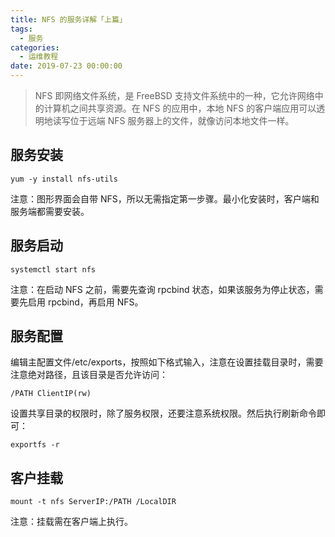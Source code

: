 ```yaml
---
title: NFS 的服务详解「上篇」
tags:
  - 服务
categories:
  - 运维教程
date: 2019-07-23 00:00:00
---
```


> NFS 即网络文件系统，是 FreeBSD 支持文件系统中的一种，它允许网络中的计算机之间共享资源。在 NFS 的应用中，本地 NFS 的客户端应用可以透明地读写位于远端 NFS 服务器上的文件，就像访问本地文件一样。

<!-- more -->

## 服务安装

```
yum -y install nfs-utils
```

注意：图形界面会自带 NFS，所以无需指定第一步骤。最小化安装时，客户端和服务端都需要安装。

## 服务启动

```
systemctl start nfs
```

注意：在启动 NFS 之前，需要先查询 rpcbind 状态，如果该服务为停止状态，需要先启用 rpcbind，再启用 NFS。

## 服务配置

编辑主配置文件/etc/exports，按照如下格式输入，注意在设置挂载目录时，需要注意绝对路径，且该目录是否允许访问：

```
/PATH ClientIP(rw)
```

设置共享目录的权限时，除了服务权限，还要注意系统权限。然后执行刷新命令即可：

```
exportfs -r
```

## 客户挂载

```
mount -t nfs ServerIP:/PATH /LocalDIR
```

注意：挂载需在客户端上执行。